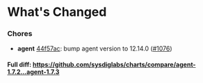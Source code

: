 # What's Changed

### Chores
- **agent** [44f57ac](https://github.com/sysdiglabs/charts/commit/44f57ac7742edc044d5ce5a7fbddadf2d13c8846): bump agent version to 12.14.0 ([#1076](https://github.com/sysdiglabs/charts/issues/1076))

#### Full diff: https://github.com/sysdiglabs/charts/compare/agent-1.7.2...agent-1.7.3

